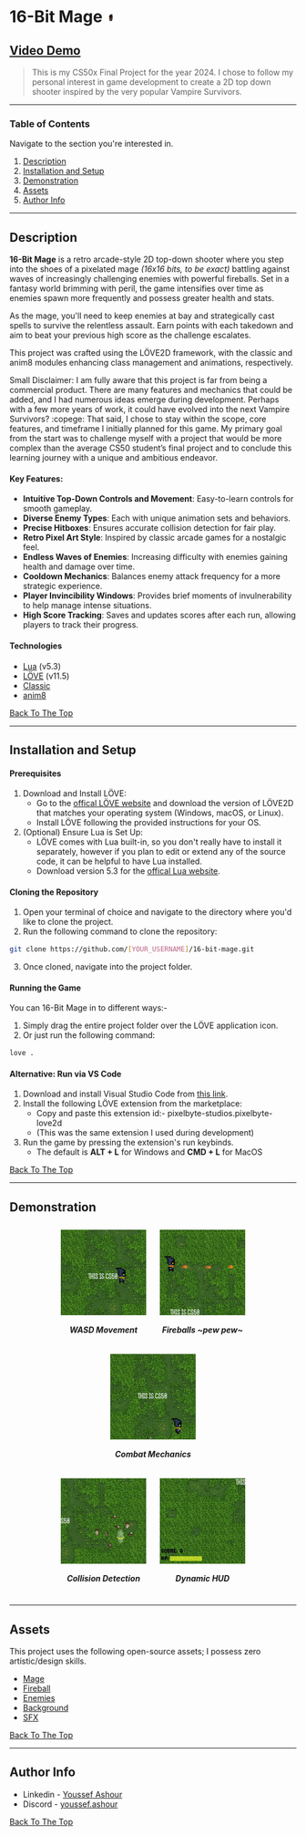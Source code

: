 # 16-Bit Mage ![project image](assets/for-readme/project-image.png)

## [Video Demo](https://youtu.be/sGosR8WadHg)

> This is my CS50x Final Project for the year 2024. I chose to follow my personal interest in game development to create a 2D top down shooter inspired by the very popular Vampire Survivors.

---

### Table of Contents
Navigate to the section you're interested in.

1. [Description](#description)
2. [Installation and Setup](#installation-and-setup)
3. [Demonstration](#demonstration)
4. [Assets](#assets)
5. [Author Info](#author-info)

---

## Description

**16-Bit Mage** is a retro arcade-style 2D top-down shooter where you step into the shoes of a pixelated mage *(16x16 bits, to be exact)* battling against waves of increasingly challenging enemies with powerful fireballs. Set in a fantasy world brimming with peril, the game intensifies over time as enemies spawn more frequently and possess greater health and stats.

As the mage, you'll need to keep enemies at bay and strategically cast spells to survive the relentless assault. Earn points with each takedown and aim to beat your previous high score as the challenge escalates.

This project was crafted using the LÖVE2D framework, with the classic and anim8 modules enhancing class management and animations, respectively.

Small Disclaimer: 
I am fully aware that this project is far from being a commercial product. There are many features and mechanics that could be added, and I had numerous ideas emerge during development. Perhaps with a few more years of work, it could have evolved into the next Vampire Survivors? :copege:
That said, I chose to stay within the scope, core features, and timeframe I initially planned for this game. My primary goal from the start was to challenge myself with a project that would be more complex than the average CS50 student’s final project and to conclude this learning journey with a unique and ambitious endeavor.

#### Key Features:
- **Intuitive Top-Down Controls and Movement**: Easy-to-learn controls for smooth gameplay.
- **Diverse Enemy Types**: Each with unique animation sets and behaviors.
- **Precise Hitboxes**: Ensures accurate collision detection for fair play.
- **Retro Pixel Art Style**: Inspired by classic arcade games for a nostalgic feel.
- **Endless Waves of Enemies**: Increasing difficulty with enemies gaining health and damage over time.
- **Cooldown Mechanics**: Balances enemy attack frequency for a more strategic experience.
- **Player Invincibility Windows**: Provides brief moments of invulnerability to help manage intense situations.
- **High Score Tracking**: Saves and updates scores after each run, allowing players to track their progress.


#### Technologies

- [Lua](https://www.lua.org) (v5.3)
- [LÖVE](https://www.love2d.org) (v11.5)
- [Classic](https://github.com/rxi/classic)
- [anim8](https://github.com/kikito/anim8)

[Back To The Top](#read-me-template)

---

## Installation and Setup

#### Prerequisites
1. Download and Install LÖVE:
    - Go to the [offical LÖVE website](https://www.love2d.org) and download the version of LÖVE2D that matches your operating system (Windows, macOS, or Linux).
    - Install LÖVE following the provided instructions for your OS.
2. (Optional) Ensure Lua is Set Up:
    - LÖVE comes with Lua built-in, so you don't really have to install it separately, however if you plan to edit or extend any of the source code, it can be helpful to have Lua installed.
    - Download version 5.3 for the [offical Lua website](https://www.lua.org/download.html).

#### Cloning the Repository
1. Open your terminal of choice and navigate to the directory where you'd like to clone the project.
2. Run the following command to clone the repository:
```bash
git clone https://github.com/[YOUR_USERNAME]/16-bit-mage.git
```
3. Once cloned, navigate into the project folder.

#### Running the Game
You can 16-Bit Mage in to different ways:-
1. Simply drag the entire project folder over the LÖVE application icon.
2. Or just run the following command:
```bash
love .
```

#### Alternative: Run via VS Code
1. Download and install Visual Studio Code from [this link](https://code.visualstudio.com).
2. Install the following LÖVE extension from the marketplace:
    - Copy and paste this extension id:- pixelbyte-studios.pixelbyte-love2d
    - (This was the same extension I used during development)
3. Run the game by pressing the extension's run keybinds.
    - The default is **ALT + L** for Windows and **CMD + L** for MacOS

[Back To The Top](#read-me-template)

---

## Demonstration

<div align="center">
  <div style="display: inline-block; text-align: center; margin: 10px;">
    <img src="assets/for-readme/WASD.gif" alt="Movement" width="150"/>
    <p><b><i>WASD Movement</b></i></p>
  </div>
  <div style="display: inline-block; text-align: center; margin: 10px;">
    <img src="assets/for-readme/fireballs.gif" alt="Fireballs" width="150"/>
    <p><b><i>Fireballs ~pew pew~</b></i></p>
  </div>
  <div style="display: inline-block; text-align: center; margin: 10px;">
    <img src="assets/for-readme/combat.gif" alt="Enemies" width="150"/>
    <p><b><i>Combat Mechanics</b></i></p>
  </div>
</div>

<div align="center">
  <div style="display: inline-block; text-align: center; margin: 10px;">
    <img src="assets/for-readme/collisions.gif" alt="Collision Detection" width="150"/>
    <p><b><i>Collision Detection</b></i></p>
  </div>
  <div style="display: inline-block; text-align: center; margin: 10px;">
    <img src="assets/for-readme/hud.gif" alt="Dynamic HUD" width="150"/>
    <p><b><i>Dynamic HUD</b></i></p>
  </div>
</div>


---

## Assets
This project uses the following open-source assets; I possess zero artistic/design skills.
- [Mage](https://opengameart.org/content/16x16-mage)
- [Fireball](https://opengameart.org/content/pixel-art-spells)
- [Enemies](https://luizmelo.itch.io/monsters-creatures-fantasy)
- [Background](https://www.deviantart.com/txturs/art/Grass-Pixel-Art-Textures-512954148)
- [SFX](https://opengameart.org/content/512-sound-effects-8-bit-style)


[Back To The Top](#read-me-template)

---

## Author Info

- Linkedin - [Youssef Ashour](www.linkedin.com/in/youssef-ashour-596476310)
- Discord - [youssef.ashour](discordapp.com/users/428473626967146497)

[Back To The Top](#read-me-template)
